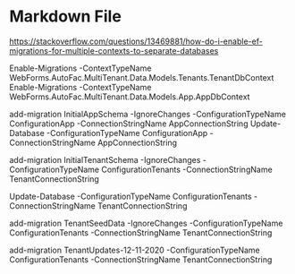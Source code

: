 ﻿# Markdown File

https://stackoverflow.com/questions/13469881/how-do-i-enable-ef-migrations-for-multiple-contexts-to-separate-databases

Enable-Migrations -ContextTypeName WebForms.AutoFac.MultiTenant.Data.Models.Tenants.TenantDbContext
Enable-Migrations -ContextTypeName WebForms.AutoFac.MultiTenant.Data.Models.App.AppDbContext

add-migration InitialAppSchema -IgnoreChanges -ConfigurationTypeName ConfigurationApp -ConnectionStringName AppConnectionString
Update-Database -ConfigurationTypeName ConfigurationApp -ConnectionStringName AppConnectionString

add-migration InitialTenantSchema -IgnoreChanges -ConfigurationTypeName ConfigurationTenants -ConnectionStringName TenantConnectionString

Update-Database -ConfigurationTypeName ConfigurationTenants -ConnectionStringName TenantConnectionString

add-migration TenantSeedData -IgnoreChanges -ConfigurationTypeName ConfigurationTenants -ConnectionStringName TenantConnectionString

add-migration TenantUpdates-12-11-2020 -ConfigurationTypeName ConfigurationTenants -ConnectionStringName TenantConnectionString



